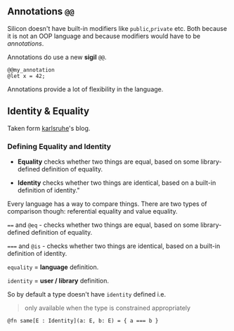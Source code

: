 ## Annotations `@@`

Silicon doesn't have built-in modifiers like `public`,`private` etc. Both because it is not
an OOP language and because modifiers would have to be _annotations_.

Annotations do use a new **sigil** `@@`.

    @@my_annotation
    @let x = 42;

Annotations provide a lot of flexibility in the language.

## Identity & Equality

Taken form [karlsruhe](https://soc.me/languages/equality-and-identity-part3)'s blog.

### Defining Equality and Identity

- **Equality** checks whether two things are equal, based on some library-defined definition of equality.

- **Identity** checks whether two things are identical, based on a built-in definition of identity."

Every language has a way to compare things. There are two types of comparison though: referential equality and value equality.

`==` and `@eq` - checks whether two things are equal, based on some library-defined definition of equality.

`===` and `@is` - checks whether two things are identical, based on a built-in definition of identity.

`equality` = **language** definition.

`identity` = **user / library** definition.

So by default a type doesn't have `identity` defined i.e.

> only available when the type is constrained appropriately

    @fn same[E : Identity](a: E, b: E) = { a === b }
